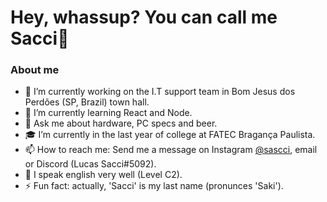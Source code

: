 # Hey, whassup? You can call me Sacci👋

### About me


- 🔭 I’m currently working on the I.T support team in Bom Jesus dos Perdões (SP, Brazil) town hall.
- 🌱 I’m currently learning React and Node.
- 💬 Ask me about hardware, PC specs and beer.
- 🎓 I’m currently in the last year of college at FATEC Bragança Paulista.
- 📫 How to reach me: Send me a message on Instagram [@sascci](https://www.instagram.com/sascci/), email or Discord (Lucas Sacci#5092).
- :rocket: I speak english very well (Level C2).
- ⚡ Fun fact: actually, 'Sacci' is my last name (pronunces 'Saki').



